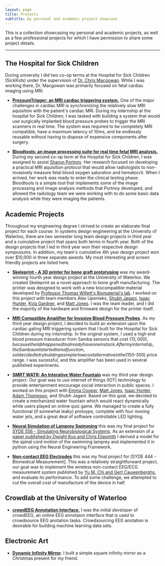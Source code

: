```yaml
---
layout: page
title: Projects
subtitle: my personal and academic project showcase
---
```


This is a collection showcasing my personal and academic projects, as well as a few professional projects for which I have permission to share some project details.


---

## The Hospital for Sick Children

During university I did two co-op terms at the Hospital for Sick Children (SickKids) under the supervision of [Dr. Chris Macgowan](http://www.sickkids.ca/AboutSickKids/Directory/People/M/christopher-macgowan-staff-profile.html). While I was working there, Dr. Macgowan was primarily focused on fetal cardiac imaging using MRI.

- **[PressureTrigger: an MRI cardiac triggering system.](projects/pressuretrigger)** One of the major challenges in cardiac MRI is synchronizing the relatively slow MRI aquisition with the patient's cardiac MRI. During my internship at the hospital for Sick Children, I was tasked with building a system that would use surgically implanted blood pressure probes to trigger the MRI scanners in real time. The system was required to be completely MRI compatible, have a maximum latency of 10ms, and be endlessly reusable without having to dispose of expensive components after surgery.

- **[Bloodtools: an image processing suite for real time fetal MRI analysis.](projects/bloodtools)** During my second co-op term at the Hospital for Sick Children, I was assigned to assist [Sharon Portnoy](http://www.mouseimaging.ca/about/contact.html). Her research focused on developing a practical MRI aquisition protocol that would allow radiologists to non-invasively measure fetal blood oxygen saturation and hematocrit. When I arrived, her work was ready to enter the clinical testing phase. Bloodtools is a simple tool that implements some of the image processing and image analysis methods that Portnoy developed, and allowed the radiology team we were working with to do some basic data analysis while they were imaging the patients.

## Academic Projects

Throughout my engineering degree I strived to create an elaborate final project for each course. In systems design engineering at the University of Waterloo, there are two semester long team design projects in third year and a cumulative project that spans both terms in fourth year. Both of the design projects that I led in third year won their respective design symposiums. In addition, my team's cumulative 4th year design project won over $10,000 in three separate awards. My most interesting and screen friendly projects are listed here.

- **[Skeleprint - A 3D printer for bone graft prototyping](skeleprint)** was my award-winning fourth year design project at the University of Waterloo. We created Skeleprint as a novel approach to bone graft manufacturing. The printer was designed to work with a new biocompatible material developed by [Professor Thomas Willett's Biomaterial's lab](https://uwaterloo.ca/systems-design-engineering/people-profiles/thomas-willett). I worked on this project with team members Alex Upenieks, [Shubh Jagani](http://www.shubhjagani.com/), [Isaac Hunter](https://isaachunter.ca/), [Kyla Gardner](https://www.linkedin.com/in/kyla-gardner-4a267163/), and [Matt Jones](https://www.linkedin.com/in/matt--jones/). I was the team leader, and I did the majority of the hardware and firmware design for the printer itself.

- **[MRI Compatible Amplifier for Invasive Blood Pressure Probes](/pdfs/SYDE_362_IBP_Measurement_System_Final_Report.pdf)**. As my third year design project, I decided to build an extension upon the cardiac gating MRI triggering system that I built for the Hospital for Sick Children during my internship. In the original system, I used a high end blood pressure transducer from Samba sensors that cost ($13,000), because the lab happened to already have one in stock. After my internship, the Samba unit started to malfunction, so I decided to try building a simpler low cost alternative in the ($150-300) price range. I was sucessful, and this amplifier has been used in several published experiments.

- **[SMRT WATR: An Interative Water Fountain](projects/smrtwatr)** was my third year design project. Our goal was to use internet of things (IOT) technology to provide entertainment encourage social interaction in public spaces. I worked on this project with [Emma Cooper](https://www.linkedin.com/in/emmamcooper/), [Matt Jones](https://www.linkedin.com/in/matt--jones/), [Isaac Hunter](https://isaachunter.ca/), [Adam Thompson](http://adamthompson.ca/), and Shubh Jagani. Based on this goal, we decided to create a mechanized water fountain which would react dynamically while users played an online quiz game. We managed to create a fully functional (if somewhat leaky) protoype, complete with four moving water jets, and a great deal of software controllable LED lighting.

- **[Neural Simulation of Lamprey Swimming](../pdfs/LampreySwimming.pdf)** this was my final project for [SYDE 556 - Simulating Neurobiological Systems](http://compneuro.uwaterloo.ca/courses/syde-750.html). As an extension of a [paper published by Dwight Kuo and Chris Eliasmith](http://arts.uwaterloo.ca/~celiasmi/Papers/kuo.eliasmith.2004.zebrafish%20swimming.neuroc.pdf) I derived a model for the spinal cord motion of the swimming lamprey and implemented it in python using the Neural Engineering Framework.

- **[Non-contact EEG Electrodes](projects/noncontacteeg)** this was my final project for [SYDE 444 - Biomedical Measurement]. This was a relatively straightforward project, our goal was to implement the wireless non-contact EEG/ECG measurement system published by [Yu M. Chi and Gert Cauwenberghs](http://citeseerx.ist.psu.edu/viewdoc/download?doi=10.1.1.423.7050&rep=rep1&type=pdf), and evaluate its performance. To add some challenge, we attempted to cut the overall cost of manufacture of the device in half.

## Crowdlab at the University of Waterloo

- **[crowdEEG Annotation Interface.](http://crowdeeg.ca/)** I was the initial developer of crowdEEG, an online EEG annotaion interface that is used to crowdsource EEG anotation tasks. Crowdsourcing EEG anotation is desirable for building machine learning data sets.

## Electronic Art

- **[Dynamic Infinity Mirror](infinitymirror).** I built a simple square infinity mirror as a Christmas present for my friend.